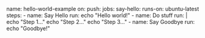 name: hello-world-example
on:
  push:
jobs:
  say-hello:
    runs-on: ubuntu-latest
    steps:
      - name: Say Hello
        run: echo "Hello world!"
      - name: Do stuff
        run: |
          echo "Step 1..."
          echo "Step 2..."
          echo "Step 3..."
      - name: Say Goodbye
        run: echo "Goodbye!"
